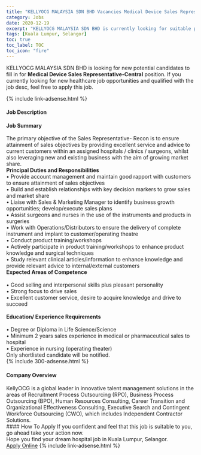 ```yaml
---
title: "KELLYOCG MALAYSIA SDN BHD Vacancies Medical Device Sales Representative-Central" 
category: Jobs 
date: 2020-12-19 
excerpt: "KELLYOCG MALAYSIA SDN BHD is currently looking for suitable person to fill in the Medical Device Sales Representative-Central which positioned at Kuala Lumpur, Selangor" 
tags: [Kuala Lumpur, Selangor] 
toc: true 
toc_label: TOC 
toc_icon: "fire" 
--- 
```


<p>KELLYOCG MALAYSIA SDN BHD is looking for new potential candidates to fill in for <b>Medical Device Sales Representative-Central</b> position. If you currently looking for new healthcare job opportunities and qualified with the job desc, feel free to apply this job.
</p>{% include link-adsense.html %} 
<div><div><div><h4>Job Description</h4></div></div><div><div><span><div><div><strong>Job Summary</strong><br><br>The primary objective of the Sales Representative- Recon is to ensure attainment of sales objectives by providing excellent service and advice to current customers within an assigned hospitals / clinics / surgeons, whilst also leveraging new and existing business with the aim of growing market share.<div><strong>Principal Duties and Responsibilities</strong></div>&#8226; Provide account management and maintain good rapport with customers to ensure attainment of sales objectives<br>&#8226; Build and establish relationships with key decision markers to grow sales and market share<br>&#8226; Liaise with Sales &amp; Marketing Manager to identify business growth opportunities; develop/execute sales plans<br>&#8226; Assist surgeons and nurses in the use of the instruments and products in surgeries<br>&#8226; Work with Operations/Distributors to ensure the delivery of complete instrument and implant to customer/operating theatre<br>&#8226; Conduct product training/workshops<br>&#8226; Actively participate in product training/workshops to enhance product knowledge and surgical techniques<br>&#8226; Study relevant clinical articles/information to enhance knowledge and provide relevant advice to internal/external customers<br><strong>Expected Areas of Competence&#160;</strong><br><br>&#8226; Good selling and interpersonal skills plus pleasant personality<br>&#8226; Strong focus to drive sales<br>&#8226; Excellent customer service, desire to acquire knowledge and drive to succeed<br><br><strong>Education/ Experience Requirements</strong><br><br>&#8226; Degree or Diploma in Life Science/Science<br>&#8226; Minimum 2 years sales experience in medical or pharmaceutical sales to hospital<br>&#8226; Experience in nursing (operating theater)</div><div>Only shortlisted candidate will be notified.</div></div></span></div></div></div> 
{% include 300-adsense.html %} 
<div><div><div><h4>Company Overview</h4></div></div><div><div><span><div><div>KellyOCG is a global leader in innovative talent management solutions in the areas of Recruitment Process Outsourcing (RPO), Business Process Outsourcing (BPO), Human Resources Consulting, Career Transition and Organizational Effectiveness Consulting, Executive Search and Contingent Workforce Outsourcing (CWO), which includes Independent Contractor Solutions.</div></div></span></div></div></div> 
#### How To Apply 
If you confident and feel that this job is suitable to you, go ahead take your action now. <br/> 
Hope you find your dream hospital job in Kuala Lumpur, Selangor. <br/> 
<a href="https://www.jobstreet.com.my/en/job/medical-device-sales-representative-central-4445090?jobId=jobstreet-my-job-4445090&sectionRank=22&token=0~c08d996c-0ac6-4e24-8923-12e2c3d71036&fr=SRP%20View%20In%20New%20Ta" class="btn btn--warning" target="_blank" rel="nofollow noopenner">Apply Online</a> 
{% include link-adsense.html %} 